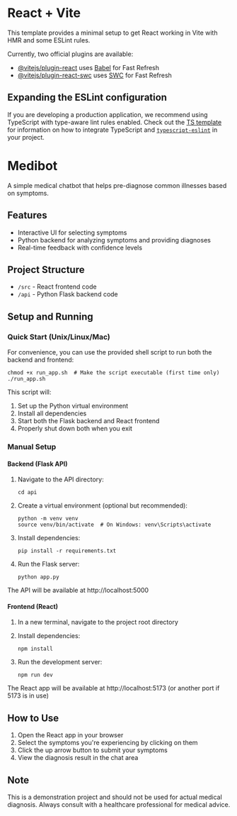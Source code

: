 # React + Vite

This template provides a minimal setup to get React working in Vite with HMR and some ESLint rules.

Currently, two official plugins are available:

- [@vitejs/plugin-react](https://github.com/vitejs/vite-plugin-react/blob/main/packages/plugin-react) uses [Babel](https://babeljs.io/) for Fast Refresh
- [@vitejs/plugin-react-swc](https://github.com/vitejs/vite-plugin-react/blob/main/packages/plugin-react-swc) uses [SWC](https://swc.rs/) for Fast Refresh

## Expanding the ESLint configuration

If you are developing a production application, we recommend using TypeScript with type-aware lint rules enabled. Check out the [TS template](https://github.com/vitejs/vite/tree/main/packages/create-vite/template-react-ts) for information on how to integrate TypeScript and [`typescript-eslint`](https://typescript-eslint.io) in your project.

# Medibot

A simple medical chatbot that helps pre-diagnose common illnesses based on symptoms.

## Features

- Interactive UI for selecting symptoms
- Python backend for analyzing symptoms and providing diagnoses
- Real-time feedback with confidence levels

## Project Structure

- `/src` - React frontend code
- `/api` - Python Flask backend code

## Setup and Running

### Quick Start (Unix/Linux/Mac)

For convenience, you can use the provided shell script to run both the backend and frontend:

```
chmod +x run_app.sh  # Make the script executable (first time only)
./run_app.sh
```

This script will:
1. Set up the Python virtual environment
2. Install all dependencies
3. Start both the Flask backend and React frontend
4. Properly shut down both when you exit

### Manual Setup

#### Backend (Flask API)

1. Navigate to the API directory:
   ```
   cd api
   ```

2. Create a virtual environment (optional but recommended):
   ```
   python -m venv venv
   source venv/bin/activate  # On Windows: venv\Scripts\activate
   ```

3. Install dependencies:
   ```
   pip install -r requirements.txt
   ```

4. Run the Flask server:
   ```
   python app.py
   ```

The API will be available at http://localhost:5000

#### Frontend (React)

1. In a new terminal, navigate to the project root directory

2. Install dependencies:
   ```
   npm install
   ```

3. Run the development server:
   ```
   npm run dev
   ```

The React app will be available at http://localhost:5173 (or another port if 5173 is in use)

## How to Use

1. Open the React app in your browser
2. Select the symptoms you're experiencing by clicking on them
3. Click the up arrow button to submit your symptoms
4. View the diagnosis result in the chat area

## Note

This is a demonstration project and should not be used for actual medical diagnosis. Always consult with a healthcare professional for medical advice.
